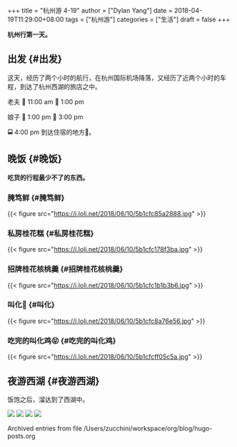 +++
title = "杭州游 4-19"
author = ["Dylan Yang"]
date = 2018-04-19T11:29:00+08:00
tags = ["杭州游"]
categories = ["生活"]
draft = false
+++

**杭州行第一天。**


## 出发 {#出发}

这天，经历了两个小时的航行，在杭州国际机场降落，又经历了近两个小时的车程，到达了杭州西湖的旅店之中。

老夫 🛫 11:00 am 🛬 1:00 pm

娘子 🛫 1:00 pm 🛬 3:00 pm

🚍 4:00 pm 到达住宿的地方🏨。


## 晚饭 {#晚饭}

**吃货的行程最少不了的东西。**


### 腌笃鲜 {#腌笃鲜}

{{< figure src="https://i.loli.net/2018/06/10/5b1cfc85a2888.jpg" >}}


### 私房桂花糕 {#私房桂花糕}

{{< figure src="https://i.loli.net/2018/06/10/5b1cfc178f3ba.jpg" >}}


### 招牌桂花核桃羹 {#招牌桂花核桃羹}

{{< figure src="https://i.loli.net/2018/06/10/5b1cfc1b1b3b6.jpg" >}}


### 叫化🐣 {#叫化}

{{< figure src="https://i.loli.net/2018/06/10/5b1cfc8a76e56.jpg" >}}


### 吃完的叫化鸡😝 {#吃完的叫化鸡}

{{< figure src="https://i.loli.net/2018/06/10/5b1cfcff05c5a.jpg" >}}


## 夜游西湖 {#夜游西湖}

饭饱之后，溜达到了西湖中。

![](https://i.loli.net/2018/06/10/5b1cfa513a424.jpg)
![](https://i.loli.net/2018/06/10/5b1cfac1a5962.jpg)
![](https://i.loli.net/2018/06/10/5b1cfc0e1d740.jpg)
![](https://i.loli.net/2018/06/10/5b1cfc1ebb36f.jpg)

Archived entries from file /Users/zucchini/workspace/org/blog/hugo-posts.org
